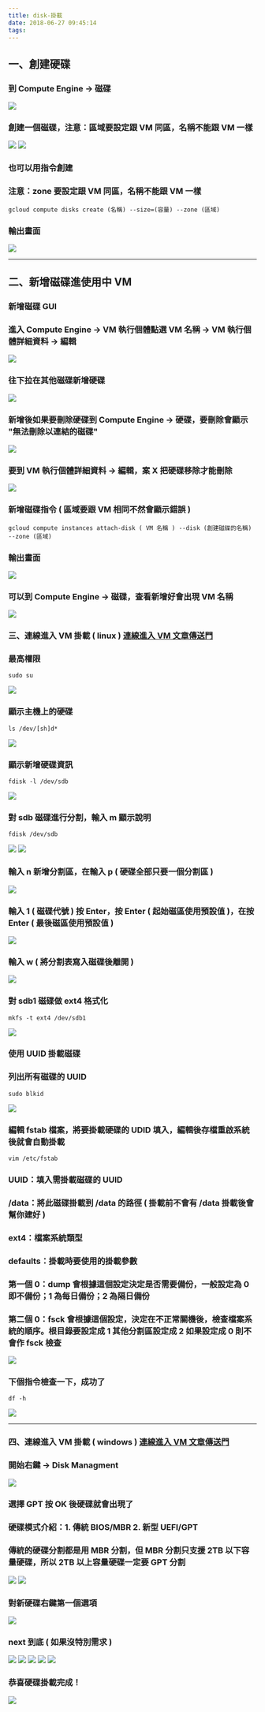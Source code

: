 ```yaml
---
title: disk-掛載
date: 2018-06-27 09:45:14
tags:
---
```


## 一、創建硬碟

### 到 Compute Engine → 磁碟

![ ](images/1.1.png)

### 創建一個磁碟，注意：區域要設定跟 VM 同區，名稱不能跟 VM 一樣

![ ](images/2.png)
![ ](images/3.png)

### 也可以用指令創建

### 注意：zone 要設定跟 VM 同區，名稱不能跟 VM 一樣

```
gcloud compute disks create (名稱) --size=(容量) --zone (區域)
```

### 輸出畫面

![ ](images/4.png)

***

## 二、新增磁碟進使用中 VM

### 新增磁碟 GUI

### 進入 Compute Engine → VM 執行個體點選 VM 名稱 → VM 執行個體詳細資料 → 編輯

![ ](images/20.png)

### 往下拉在其他磁碟新增硬碟

![ ](images/21.png)

### 新增後如果要刪除硬碟到 Compute Engine → 硬碟，要刪除會顯示 "無法刪除以連結的磁碟"

![ ](images/31.png)

### 要到 VM 執行個體詳細資料 → 編輯，案 X 把硬碟移除才能刪除

![ ](images/32.png)

### 新增磁碟指令 ( 區域要跟 VM 相同不然會顯示錯誤 )

```
gcloud compute instances attach-disk ( VM 名稱 ) --disk (創建磁碟的名稱) --zone (區域)
```

### 輸出畫面

![ ](images/5.png)

### 可以到 Compute Engine → 磁碟，查看新增好會出現 VM 名稱

![ ](images/18.png)

### 三、連線進入 VM 掛載 ( linux ) [連線進入 VM 文章傳送門](https://snoopy30485.github.io/2018/06/21/%E9%80%A3%E7%B7%9A%E9%80%B2%E5%85%A5VM/)

### 最高權限

```
sudo su
```

![ ](images/6.png)

### 顯示主機上的硬碟

```
ls /dev/[sh]d*
```

![ ](images/7.png)

### 顯示新增硬碟資訊

```
fdisk -l /dev/sdb
```

![ ](images/8.png)

### 對 sdb 磁碟進行分割，輸入 m 顯示說明

```
fdisk /dev/sdb
```

![ ](images/9.png)
![ ](images/10.png)

### 輸入 n 新增分割區，在輸入 p ( 硬碟全部只要一個分割區 )

![ ](images/11.png)

### 輸入 1 ( 磁碟代號 ) 按 Enter，按 Enter ( 起始磁區使用預設值 )，在按 Enter ( 最後磁區使用預設值 )

![ ](images/12.png)

### 輸入 w ( 將分割表寫入磁碟後離開 )

![ ](images/13.png)

### 對 sdb1 磁碟做 ext4 格式化

```
mkfs -t ext4 /dev/sdb1
```

![ ](images/15.png)

### 使用 UUID 掛載磁碟

### 列出所有磁碟的 UUID

```
sudo blkid
```

![ ](images/16.png)

### 編輯 fstab 檔案，將要掛載硬碟的 UDID 填入，編輯後存檔重啟系統後就會自動掛載

```
vim /etc/fstab
```

### UUID：填入需掛載磁碟的 UUID

### /data：將此磁碟掛載到 /data 的路徑 ( 掛載前不會有 /data 掛載後會幫你建好 )

### ext4：檔案系統類型

### defaults：掛載時要使用的掛載參數

### 第一個 0：dump 會根據這個設定決定是否需要備份，一般設定為 0 即不備份；1 為每日備份；2 為隔日備份

### 第二個 0：fsck 會根據這個設定，決定在不正常關機後，檢查檔案系統的順序。根目錄要設定成 1 其他分割區設定成 2 如果設定成 0 則不會作 fsck 檢查

![ ](images/17.png)

### 下個指令檢查一下，成功了

```
df -h
```

![ ](images/19.png)

***

### 四、連線進入 VM 掛載 ( windows ) [連線進入 VM 文章傳送門](https://snoopy30485.github.io/2018/06/22/%E9%80%A3%E7%B7%9A%E9%80%B2%E5%85%A5VM-2/)

### 開始右鍵 → Disk Managment

![ ](images/22.png)

### 選擇 GPT 按 OK 後硬碟就會出現了

### 硬碟模式介紹：1. 傳統 BIOS/MBR 2. 新型 UEFI/GPT

### 傳統的硬碟分割都是用 MBR 分割，但 MBR 分割只支援 2TB 以下容量硬碟，所以 2TB 以上容量硬碟一定要 GPT 分割

![ ](images/23.1.png)
![ ](images/24.1.png)

### 對新硬碟右鍵第一個選項

![ ](images/25.1.png)

### next 到底 ( 如果沒特別需求 )

![ ](images/26.png)
![ ](images/27.png)
![ ](images/28.png)
![ ](images/29.png)
![ ](images/30.png)

### 恭喜硬碟掛載完成！

![ ](images/33.png)